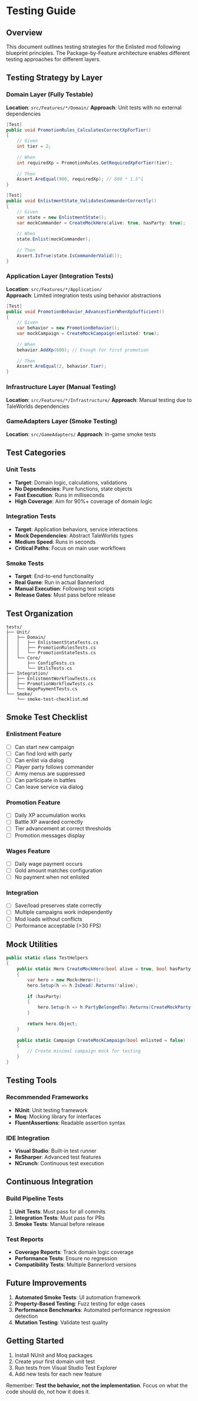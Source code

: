 # Testing Guide

## Overview

This document outlines testing strategies for the Enlisted mod following blueprint principles. The Package-by-Feature architecture enables different testing approaches for different layers.

## Testing Strategy by Layer

### Domain Layer (Fully Testable)
**Location**: `src/Features/*/Domain/`
**Approach**: Unit tests with no external dependencies

```csharp
[Test]
public void PromotionRules_CalculatesCorrectXpForTier()
{
    // Given
    int tier = 2;
    
    // When
    int requiredXp = PromotionRules.GetRequiredXpForTier(tier);
    
    // Then
    Assert.AreEqual(900, requiredXp); // 600 * 1.5^1
}

[Test]
public void EnlistmentState_ValidatesCommanderCorrectly()
{
    // Given
    var state = new EnlistmentState();
    var mockCommander = CreateMockHero(alive: true, hasParty: true);
    
    // When
    state.Enlist(mockCommander);
    
    // Then
    Assert.IsTrue(state.IsCommanderValid());
}
```

### Application Layer (Integration Tests)
**Location**: `src/Features/*/Application/`  
**Approach**: Limited integration tests using behavior abstractions

```csharp
[Test]
public void PromotionBehavior_AdvancesTierWhenXpSufficient()
{
    // Given
    var behavior = new PromotionBehavior();
    var mockCampaign = CreateMockCampaign(enlisted: true);
    
    // When
    behavior.AddXp(600); // Enough for first promotion
    
    // Then
    Assert.AreEqual(2, behavior.Tier);
}
```

### Infrastructure Layer (Manual Testing)
**Location**: `src/Features/*/Infrastructure/`
**Approach**: Manual testing due to TaleWorlds dependencies

### GameAdapters Layer (Smoke Testing)
**Location**: `src/GameAdapters/`
**Approach**: In-game smoke tests

## Test Categories

### Unit Tests
- **Target**: Domain logic, calculations, validations
- **No Dependencies**: Pure functions, state objects
- **Fast Execution**: Runs in milliseconds
- **High Coverage**: Aim for 90%+ coverage of domain logic

### Integration Tests  
- **Target**: Application behaviors, service interactions
- **Mock Dependencies**: Abstract TaleWorlds types
- **Medium Speed**: Runs in seconds
- **Critical Paths**: Focus on main user workflows

### Smoke Tests
- **Target**: End-to-end functionality
- **Real Game**: Run in actual Bannerlord
- **Manual Execution**: Following test scripts
- **Release Gates**: Must pass before release

## Test Organization

```
tests/
├── Unit/
│   ├── Domain/
│   │   ├── EnlistmentStateTests.cs
│   │   ├── PromotionRulesTests.cs
│   │   └── PromotionStateTests.cs
│   └── Core/
│       ├── ConfigTests.cs
│       └── UtilsTests.cs
├── Integration/
│   ├── EnlistmentWorkflowTests.cs
│   ├── PromotionWorkflowTests.cs
│   └── WagePaymentTests.cs
└── Smoke/
    └── smoke-test-checklist.md
```

## Smoke Test Checklist

### Enlistment Feature
- [ ] Can start new campaign
- [ ] Can find lord with party  
- [ ] Can enlist via dialog
- [ ] Player party follows commander
- [ ] Army menus are suppressed
- [ ] Can participate in battles
- [ ] Can leave service via dialog

### Promotion Feature
- [ ] Daily XP accumulation works
- [ ] Battle XP awarded correctly
- [ ] Tier advancement at correct thresholds
- [ ] Promotion messages display

### Wages Feature
- [ ] Daily wage payment occurs
- [ ] Gold amount matches configuration
- [ ] No payment when not enlisted

### Integration
- [ ] Save/load preserves state correctly
- [ ] Multiple campaigns work independently
- [ ] Mod loads without conflicts
- [ ] Performance acceptable (>30 FPS)

## Mock Utilities

```csharp
public static class TestHelpers
{
    public static Hero CreateMockHero(bool alive = true, bool hasParty = true)
    {
        var hero = new Mock<Hero>();
        hero.Setup(h => h.IsDead).Returns(!alive);
        
        if (hasParty)
        {
            hero.Setup(h => h.PartyBelongedTo).Returns(CreateMockParty());
        }
        
        return hero.Object;
    }
    
    public static Campaign CreateMockCampaign(bool enlisted = false)
    {
        // Create minimal campaign mock for testing
    }
}
```

## Testing Tools

### Recommended Frameworks
- **NUnit**: Unit testing framework
- **Moq**: Mocking library for interfaces
- **FluentAssertions**: Readable assertion syntax

### IDE Integration
- **Visual Studio**: Built-in test runner
- **ReSharper**: Advanced test features
- **NCrunch**: Continuous test execution

## Continuous Integration

### Build Pipeline Tests
1. **Unit Tests**: Must pass for all commits
2. **Integration Tests**: Must pass for PRs
3. **Smoke Tests**: Manual before release

### Test Reports
- **Coverage Reports**: Track domain logic coverage
- **Performance Tests**: Ensure no regression
- **Compatibility Tests**: Multiple Bannerlord versions

## Future Improvements

1. **Automated Smoke Tests**: UI automation framework
2. **Property-Based Testing**: Fuzz testing for edge cases  
3. **Performance Benchmarks**: Automated performance regression detection
4. **Mutation Testing**: Validate test quality

## Getting Started

1. Install NUnit and Moq packages
2. Create your first domain unit test
3. Run tests from Visual Studio Test Explorer
4. Add new tests for each new feature

Remember: **Test the behavior, not the implementation**. Focus on what the code should do, not how it does it.
